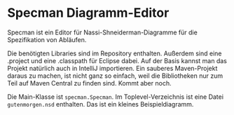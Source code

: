 # Specman Diagramm-Editor #
Specman ist ein Editor für Nassi-Shneiderman-Diagramme für die Spezifikation von Abläufen.

Die benötigten Libraries sind im Repository enthalten. Außerdem sind eine .project und eine .classpath für Eclipse dabei. Auf der Basis kannst man das Projekt natürlich auch in IntelliJ importieren. Ein sauberes Maven-Projekt daraus zu machen, ist nicht ganz so einfach, weil die Bibliotheken nur zum Teil auf Maven Central zu finden sind. Kommt aber noch.

Die Main-Klasse ist `specman.Specman`. Im Toplevel-Verzeichnis ist eine Datei `gutenmorgen.nsd` enthalten. Das ist ein kleines Beispieldiagramm.
